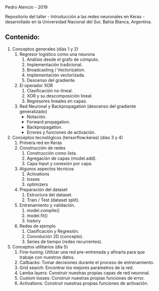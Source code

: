 Pedro Atencio - 2019

Repositorio del taller - Introducción a las redes neuronales en Keras - desarrollado en la Universidad Nacional del Sur, Bahía Blanca, Argentina.


## Contenido:

1. Conceptos generales (días 1 y 2)
    1. Regresor logistico como una neurona
        1. Análisis desde el grafo de cómputo.
        2. Implementación tradicional.
        3. Broadcasting / Vectorization.
        4. Implementación vectorizada.
        5. Descenso del gradiente.
    2. El operador XOR
        1. Clasificación no-lineal.
        2. XOR y su descomposición lineal.
        3. Regresores lineales en capas.
    3. Red Neuronal y Backpropagation (descenso del gradiente generalizado)
        - Notación.
        - Forward propagation.
        - Backpropagation.
        - Errores y funciones de activación.
2. Conceptos tecnológicos (tensorflow.keras) (días 3 y 4)
    1. Primera red en Keras 
    2. Construcción de redes
        1. Construcción como lista.
        2. Agregación de capas (model.add).
        3. Capa Input y conexión por capa.
    3. Algunos aspectos técnicos
        1. Activations
        2. losses
        3. optimizers
    3. Preparación del dataset
        1. Estructura del dataset.
        2. Train / Test (dataset split).
    4. Entrenamiento y validación.
        1. model.compile()
        2. model.fit()
        3. history
    5. Redes de ejemplo
        1. Clasificación y Regresión.
        2. Convolución 2D (concepto).
        3. Series de tiempo (redes recurrentes).
3. Conceptos utilitarios (día 5)
    1. Fine-tuning: Utilizar una red pre-entrenada y afinarla para que trabaje con nuestros datos.
    2. Callbacks: Tomar decisiones durante el proceso de entrenamiento.
    3. Grid search: Encontrar los mejores parámetros de la red.
    4. Lamba layers: Construir nuestras propias capas de red neuronal.
    5. Custom losses: Construir nuestras propias funciones de error.
    6. Activations: Construir nuestras propias funciones de activación.
